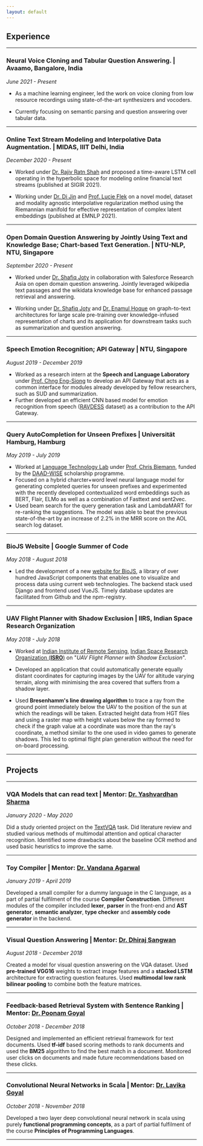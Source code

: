 ```yaml
---
layout: default
---
```


## Experience 

---

### **Neural Voice Cloning and Tabular Question Answering. | Avaamo, Bangalore, India**

*June 2021 - Present*

- As a machine learning engineer, led the work on voice cloning from low resource recordings using state-of-the-art synthesizers and vocoders.  

- Currently focusing on semantic parsing and question answering over tabular data.

---

### **Online Text Stream Modeling and Interpolative Data Augmentation. | MIDAS, IIIT Delhi, India**

*December 2020 - Present*

- Worked under [Dr. Rajiv Ratn Shah](https://www.iiitd.ac.in/rajivratn) and proposed a time-aware LSTM cell operating in the hyperbolic space for modeling online financial text streams (published at SIGIR 2021).  

- Working under [Dr. Di Jin](https://www.linkedin.com/in/jindi11/en) and [Prof. Lucie Flek](https://lucieflek.github.io/) on a novel model, dataset and modality agnostic interpolative regularization method using the Riemannian manifold for effective representation of complex latent embeddings (published at EMNLP 2021).

---

### **Open Domain Question Answering by Jointly Using Text and Knowledge Base; Chart-based Text Generation. | NTU-NLP, NTU, Singapore**

*September 2020 - Present*

- Worked under [Dr. Shafiq Joty](https://raihanjoty.github.io/) in collaboration with Salesforce Research Asia on open domain question answering. Jointly leveraged wikipedia text passages and the wikidata knowledge base for enhanced passage retrieval and answering.  

- Working under [Dr. Shafiq Joty](https://raihanjoty.github.io/) and [Dr. Enamul Hoque](https://www.yorku.ca/enamulh/) on graph-to-text architectures for large scale pre-training over knowledge-infused representation of charts and its application for downstream tasks such as summarization and question answering.

---

### **Speech Emotion Recognition; API Gateway | NTU, Singapore**

*August 2019 - December 2019*

- Worked as a research intern at the **Speech and Language Laboratory** under [Prof. Chng Eng-Siong](https://www.ntu.edu.sg/home/aseschng/) to develop an API Gateway that acts as a common interface for modules already developed by fellow researchers, such as SUD and summarization. 
- Further developed an efficient CNN based model for emotion recognition from speech ([RAVDESS](https://zenodo.org/record/1188976#.Xfz4G9YzbRY) dataset) as a contribution to the API Gateway.

---

### **Query AutoCompletion for Unseen Prefixes | Universität Hamburg, Hamburg**

*May 2019 - July 2019*

- Worked at [Language Technology Lab](https://www.inf.uni-hamburg.de/en/inst/ab/lt/home.html) under [Prof. Chris Biemann](https://www.inf.uni-hamburg.de/en/inst/ab/lt/people/chris-biemann.html), funded by the [DAAD-WISE](https://www.daad.de/deutschland/stipendium/datenbank/en/21148-scholarship-database/?daad=1&detail=50015295&origin=4&page=1&q=wise&status=1&subjectGrps=) scholarship programme. 
- Focused on a hybrid charcter+word level neural language model for generating completed queries for unseen prefixes and experimented with the recently developed contextualized word embeddings such as BERT, Flair, ELMo as well as a combination of Fasttext and sent2vec.
- Used beam search for the query generation task and LambdaMART for re-ranking the suggestions. The model was able to beat the previous state-of-the-art by an increase of 2.2% in the MRR score on the AOL search log dataset.

---

### **BioJS Website | Google Summer of Code**

*May 2018 - August 2018*

- Led the development of a new [website for BioJS](https://en.wikipedia.org/wiki/BioJS), a library of over hundred JavaScript components that enables one to visualize and process data using current web technologies. The backend stack used Django and frontend used VueJS. Timely database updates are facilitated from Github and the npm-registry.

---

### **UAV Flight Planner with Shadow Exclusion | IIRS, Indian Space Research Organization**

*May 2018 - July 2018*

- Worked at [Indian Institute of Remote Sensing](http://www.iirs.gov.in/), [Indian Space Research 
Organization (**ISRO**)](http://www.isro.gov.in/) on "*UAV Flight Planner with Shadow Exclusion*". 
- Developed an application that could automatically generate equally distant coordinates for capturing images by the UAV for altitude varying terrain, along with minimising the area covered that suffers from a shadow layer.

- Used **Bresenhamm's line drawing algorithm** to trace a ray from the ground point immediately below the UAV to the position of the sun at which the readings will be taken. Extracted height data from HGT files and using a raster map with height values below the ray formed to check if the graph value at a coordinate was more than the ray's coordinate, a method similar to the one used in video games to generate shadows. This led to optimal flight plan generation without the need for on-board processing.

---

## Projects

---
 
### **VQA Models that can read text | Mentor: [Dr. Yashvardhan Sharma](https://www.bits-pilani.ac.in/pilani/yash/profile)**

*January 2020 - May 2020*

Did a study oriented project on the [TextVQA](https://textvqa.org/) task. Did literature review and studied various methods of multimodal attention and optical character recognition. Identified some drawbacks about the baseline OCR method and used basic heuristics to improve the same.


---
 
### **Toy Compiler | Mentor: [Dr. Vandana Agarwal](https://universe.bits-pilani.ac.in/pilani/vandana/profile)**

*January 2019 - April 2019*

Developed a small compiler for a dummy language in the C language, as a part of partial fulfilment of the course **Compiler Construction**. Different modules of the compiler included **lexer**, **parser** in the front-end and **AST generator**, **semantic analyzer**, **type checker** and **assembly code generator** in the backend.

---

### **Visual Question Answering | Mentor: [Dr. Dhiraj Sangwan](https://www.ceeri.res.in/profiles/dhiraj-sangwan/)**

*August 2018 - December 2018*

Created a model for visual question answering on the VQA dataset. Used **pre-trained VGG16** weights to extract image features and a **stacked LSTM** architecture for extracting question features. Used **multimodal low rank bilinear pooling** to combine both the feature matrices.

---

### **Feedback-based Retrieval System with Sentence Ranking | Mentor: [Dr. Poonam Goyal](https://www.bits-pilani.ac.in/pilani/poonam/Profile)**

*October 2018 - December 2018*

Designed and implemented an efficient retrieval framework for text documents. Used **tf-idf** based scoring methods to rank documents and used the **BM25** algorithm to find the best match in a document. Monitored user clicks on documents and made future recommendations based on these clicks. 

---

### **Convolutional Neural Networks in Scala | Mentor: [Dr. Lavika Goyal](https://www.bits-pilani.ac.in/pilani/lavikagoel/profile)**

*October 2018 - November 2018*

Developed a two layer deep convolutional neural network in scala using purely **functional programming concepts**, as a part of partial fulfilment of the course **Principles of Programming Languages**.

---
